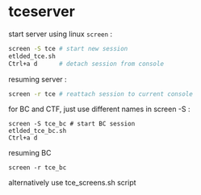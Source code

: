 # tceserver
start server using linux `screen` :
```bash
screen -S tce # start new session
etlded_tce.sh
Ctrl+a d      # detach session from console
```
resuming server :
```bash
screen -r tce # reattach session to current console
```
for BC and CTF, just use different names in screen -S :
```
screen -S tce_bc # start BC session
etlded_tce_bc.sh
Ctrl+a d
```
resuming BC
```
screen -r tce_bc
```
alternatively use tce_screens.sh script 
